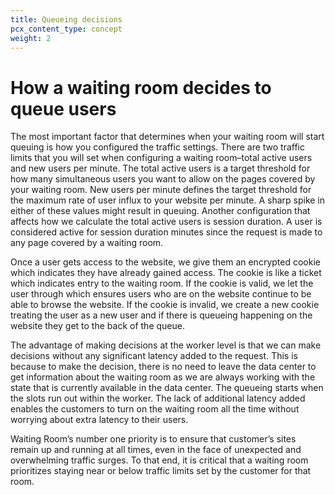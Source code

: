 ```yaml
---
title: Queueing decisions
pcx_content_type: concept
weight: 2
---
```


# How a waiting room decides to queue users

The most important factor that determines when your waiting room will start queuing is how you configured the traffic settings. There are two traffic limits that you will set when configuring a waiting room–total active users and new users per minute. The total active users is a target threshold for how many simultaneous users you want to allow on the pages covered by your waiting room. New users per minute defines the target threshold for the maximum rate of user influx to your website per minute. A sharp spike in either of these values might result in queuing. Another configuration that affects how we calculate the total active users is session duration. A user is considered active for session duration minutes since the request is made to any page covered by a waiting room.

Once a user gets access to the website, we give them an encrypted cookie which indicates they have already gained access. The cookie is like a ticket which indicates entry to the waiting room. If the cookie is valid, we let the user through which ensures users who are on the website continue to be able to browse the website. If the cookie is invalid, we create a new cookie treating the user as a new user and if there is queueing happening on the website they get to the back of the queue.

The advantage of making decisions at the worker level is that we can make decisions without any significant latency added to the request. This is because to make the decision, there is no need to leave the data center to get information about the waiting room as we are always working with the state that is currently available in the data center. The queueing starts when the slots run out within the worker. The lack of additional latency added enables the customers to turn on the waiting room all the time without worrying about extra latency to their users.

Waiting Room’s number one priority is to ensure that customer’s sites remain up and running at all times, even in the face of unexpected and overwhelming traffic surges. To that end, it is critical that a waiting room prioritizes staying near or below traffic limits set by the customer for that room.